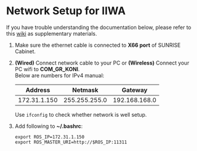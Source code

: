 # Network Setup for IIWA

If you have trouble understanding the documentation below, please refer to this [wiki](https://github.com/IFL-CAMP/iiwa_stack/wiki#setup-guide) as supplementary materials.



1. Make sure the ethernet cable is connected to **X66 port** of SUNRISE Cabinet. 

2. **(Wired)** Connect network cable to your PC or **(Wireless)** Connect your PC wifi to **COM_GR_KONI**.   
   Below are numbers for IPv4 manual:

	|  Address           | Netmask         | Gateway         |
	|  :---------------: | :-------------: | :-------------: |
	|  172.31.1.150      |  255.255.255.0  |  192.168.168.0  |

   Use ```ifconfig``` to check whether network is well setup.
   
3. Add following to **~/.bashrc**:   
	```
   export ROS_IP=172.31.1.150  
   export ROS_MASTER_URI=http://$ROS_IP:11311
